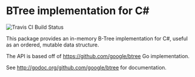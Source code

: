 ﻿# BTree implementation for C#

![Travis CI Build Status](https://travis-ci.org/CodeExMachina/BTree.svg?branch=master)

This package provides an in-memory B-Tree implementation for C#, useful as
an ordered, mutable data structure.

The API is based off of https://github.com/google/btree Go implementation.

See http://godoc.org/github.com/google/btree for documentation.